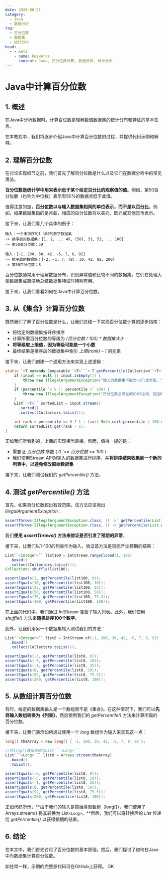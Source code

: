 ```yaml
---
date: 2024-06-21
category:
  - Java
  - 数据分析
tag:
  - 百分位数
  - 数据集
  - 统计分布
head:
  - - meta
    - name: keywords
      content: Java, 百分位数计算, 数据分析, 统计分布
---
```


# Java中计算百分位数

## 1. 概述

在Java中分析数据时，计算百位数是理解数值数据集的统计分布和特征的基本任务。

在本教程中，我们将逐步介绍Java中计算百分位数的过程，并提供代码示例和解释。

## 2. 理解百分位数

在讨论实现细节之前，我们首先了解百分位数是什么以及它们在数据分析中的常见用法。

**百分位数是统计学中用来表示低于某个给定百分比的观察值的值**。例如，第50百分位数（也称为中位数）表示有50%的数据点低于此值。

值得注意的是，**百分位数以与输入数据集相同的单位表示，而不是以百分比**。例如，如果数据集指的是月薪，相应的百分位数将以美元、欧元或其他货币表示。

接下来，让我们看几个具体的例子：

```
输入：一个未排序的1-100的数字数据集
-> 排序后的数据集：[1, 2, ... 49, (50), 51, 52, ... 100]
-> 第50百分位数：50

输入：[-1, 200, 30, 42, -5, 7, 8, 92]
-> 排序后的数据集：[-2, -1, 7, (8), 30, 42, 92, 200]
-> 第50百分位数：8
```

百分位数通常用于理解数据分布，识别异常值和比较不同的数据集。它们在处理大型数据集或简洁地总结数据集特征时特别有用。

接下来，让我们看看如何在Java中计算百分位数。

## 3. 从《集合》计算百分位数

既然我们了解了百分位数是什么，让我们总结一下实现百分位数计算的逐步指南：

- 将给定的数据集按升序排序
- 计算所需百分位数的等级为 _(百分位数 / 100) * 数据集大小_
- **将等级取上限值，因为等级可能是一个小数**
- 最终结果是排序后的数据集中索引 _上限(rank) – 1_ 的元素

接下来，让我们创建一个通用方法来实现上述逻辑：

```java
static `<T extends Comparable``<T>```> T getPercentile(Collection``<T>`` input, double percentile) {
    if (input == null || input.isEmpty()) {
        throw new IllegalArgumentException("输入的数据集不能为null或为空。");
    }
    if (percentile `< 0 || percentile >` 100) {
        throw new IllegalArgumentException("百分位数必须在0到100之间，包括0和100。");
    }
    List``<T>`` sortedList = input.stream()
      .sorted()
      .collect(Collectors.toList());

    int rank = percentile == 0 ? 1 : (int) Math.ceil(percentile / 100.0 * input.size());
    return sortedList.get(rank - 1);
}
```

正如我们所看到的，上面的实现相当直接。然而，值得一提的是：

- 需要证 _百分位数_ 参数 ( _0 `<= 百分位数 <= 100_ )
- 我们使用Stream API对输入的数据集进行排序，并**将排序结果收集到一个新的列表中，以避免修改原始数据集**

接下来，让我们测试我们的 _getPercentile()_ 方法。

## 4. 测试 _getPercentile()_ 方法

首先，如果百分位数超出有效范围，该方法应该抛出 _IllegalArgumentException_：

```java
assertThrows(IllegalArgumentException.class, () ->` getPercentile(List.of(1, 2, 3), -1));
assertThrows(IllegalArgumentException.class, () -> getPercentile(List.of(1, 2, 3), 101));
```

我们**使用 _assertThrows()_ 方法来验证是否引发了预期的异常**。

接下来，让我们以1-100的列表作为输入，验证该方法是否能产生预期的结果：

```java
List``<Integer>`` list100 = IntStream.rangeClosed(1, 100)
  .boxed()
  .collect(Collectors.toList());
Collections.shuffle(list100);

assertEquals(1, getPercentile(list100, 0));
assertEquals(10, getPercentile(list100, 10));
assertEquals(25, getPercentile(list100, 25));
assertEquals(50, getPercentile(list100, 50));
assertEquals(76, getPercentile(list100, 75.3));
assertEquals(100, getPercentile(list100, 100));
```

在上面的代码中，我们通过 _IntStream_ 准备了输入列表。此外，我们使用 _shuffle()_ 方法来**随机排序100个数字**。

此外，让我们用另一个数据集输入测试我们的方法：

```java
List``<Integer>`` list8 = IntStream.of(-1, 200, 30, 42, -5, 7, 8, 92)
  .boxed()
  .collect(Collectors.toList());

assertEquals(-5, getPercentile(list8, 0));
assertEquals(-5, getPercentile(list8, 10));
assertEquals(-1, getPercentile(list8, 25));
assertEquals(8, getPercentile(list8, 50));
assertEquals(92, getPercentile(list8, 75.3));
assertEquals(200, getPercentile(list8, 100));
```

## 5. 从数组计算百分位数

有时，给定的数据集输入是一个数组而不是《集合》。在这种情况下，我们可以**先将输入数组转换为《列表》**，然后使用我们的 _getPercentile()_ 方法来计算所需的百分位数。

接下来，让我们演示如何通过使用一个 _long_ 数组作为输入来实现这一点：

```java
long[] theArray = new long[] { -1, 200, 30, 42, -5, 7, 8, 92 };

//将long[]数组转换为List```<Long>```
List```<Long>``` list8 = Arrays.stream(theArray)
  .boxed()
  .toList();

assertEquals(-5, getPercentile(list8, 0));
assertEquals(-5, getPercentile(list8, 10));
assertEquals(-1, getPercentile(list8, 25));
assertEquals(8, getPercentile(list8, 50));
assertEquals(92, getPercentile(list8, 75.3));
assertEquals(200, getPercentile(list8, 100));
```

正如代码所示，**由于我们的输入是原始类型数组（long[]），我们使用了 Arrays.stream() 将其转换为 List```<Long>```。**然后，我们可以将转换后的 _List_ 传递给 _getPercentile()_ 以获得预期的结果。

## 6. 结论

在本文中，我们首先讨论了百分位数的基本原理。然后，我们探讨了如何在Java中为数据集计算百分位数。

如往常一样，示例的完整源代码可在GitHub上获得。
OK

